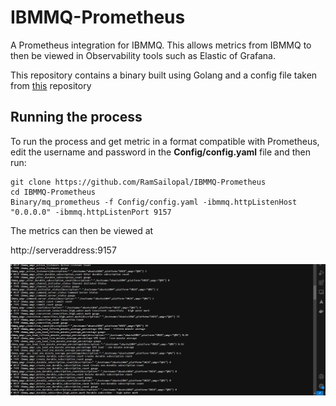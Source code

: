 # IBMMQ-Prometheus

A Prometheus integration for IBMMQ. This allows metrics from IBMMQ to then be viewed in Observability tools such as Elastic of Grafana.

This repository contains a binary built using Golang and a config file taken from [this](https://github.com/ibm-messaging/mq-metric-samples) repository

## Running the process

To run the process and get metric in a format compatible with Prometheus, edit the username and password in the **Config/config.yaml** file and then run:

    git clone https://github.com/RamSailopal/IBMMQ-Prometheus
    cd IBMMQ-Prometheus
    Binary/mq_prometheus -f Config/config.yaml -ibmmq.httpListenHost "0.0.0.0" -ibmmq.httpListenPort 9157

The metrics can then be viewed at

http://serveraddress:9157

 ![Alt text](metrics.png?raw=true?raw=true "metrics")

